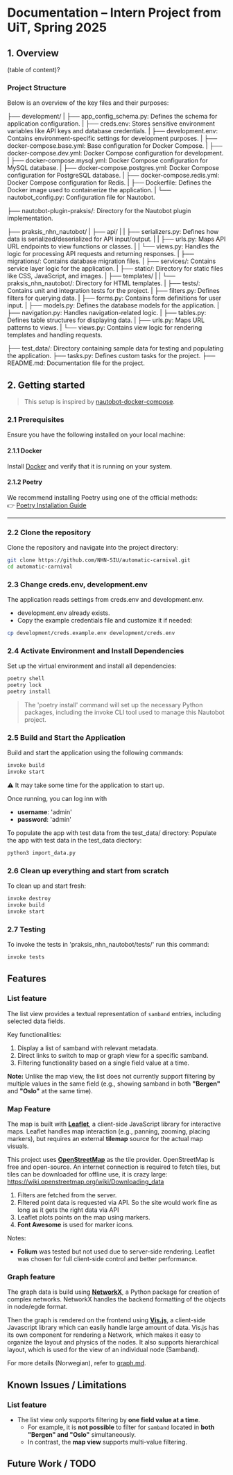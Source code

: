# Documentation – Intern Project from UiT, Spring 2025

## 1. Overview

(table of content)?

### Project Structure

Below is an overview of the key files and their purposes:

├── development/
| ├── app_config_schema.py: Defines the schema for application configuration.
| ├── creds.env: Stores sensitive environment variables like API keys and database credentials.
| ├── development.env: Contains environment-specific settings for development purposes.
| ├── docker-compose.base.yml: Base configuration for Docker Compose.
| ├── docker-compose.dev.yml: Docker Compose configuration for development.
| ├── docker-compose.mysql.yml: Docker Compose configuration for MySQL database.
| ├── docker-compose.postgres.yml: Docker Compose configuration for PostgreSQL database.
| ├── docker-compose.redis.yml: Docker Compose configuration for Redis.
| ├── Dockerfile: Defines the Docker image used to containerize the application.
| └── nautobot_config.py: Configuration file for Nautobot.

├── nautobot-plugin-praksis/: Directory for the Nautobot plugin implementation.

├── praksis_nhn_nautobot/
| ├── api/
| | ├── serializers.py: Defines how data is serialized/deserialized for API input/output.
| | ├── urls.py: Maps API URL endpoints to view functions or classes.
| | └── views.py: Handles the logic for processing API requests and returning responses.
| ├── migrations/: Contains database migration files.
| ├── services/: Contains service layer logic for the application.
| ├── static/: Directory for static files like CSS, JavaScript, and images.
| ├── templates/
| | └── praksis_nhn_nautobot/: Directory for HTML templates.
| ├── tests/: Contains unit and integration tests for the project.
| ├── filters.py: Defines filters for querying data.
| ├── forms.py: Contains form definitions for user input.
| ├── models.py: Defines the database models for the application.
| ├── navigation.py: Handles navigation-related logic.
| ├── tables.py: Defines table structures for displaying data.
| ├── urls.py: Maps URL patterns to views.
| └── views.py: Contains view logic for rendering templates and handling requests.

├── test_data/: Directory containing sample data for testing and populating the application.
├── tasks.py: Defines custom tasks for the project.
├── README.md: Documentation file for the project.

## 2. Getting started

> This setup is inspired by [nautobot-docker-compose](https://github.com/nautobot/nautobot-docker-compose).

### 2.1 Prerequisites

Ensure you have the following installed on your local machine:

#### 2.1.1 Docker

Install [Docker](https://docs.docker.com/get-docker/) and verify that it is running on your system.

#### 2.1.2 Poetry

We recommend installing Poetry using one of the official methods:  
👉 [Poetry Installation Guide](https://python-poetry.org/docs/#installing-with-pipx)

---

### 2.2 Clone the repository

Clone the repository and navigate into the project directory:

```bash
git clone https://github.com/NHN-SIU/automatic-carnival.git
cd automatic-carnival
```

### 2.3 Change creds.env, development.env

The application reads settings from creds.env and development.env.

- development.env already exists.
- Copy the example credentials file and customize it if needed:

```bash
cp development/creds.example.env development/creds.env
```

### 2.4 Activate Environment and Install Dependencies

Set up the virtual environment and install all dependencies:

```bash
poetry shell
poetry lock
poetry install
```

> The 'poetry install' command will set up the necessary Python packages, including the invoke CLI tool used to manage this Nautobot project.

### 2.5 Build and Start the Application

Build and start the application using the following commands:

```bash
invoke build
invoke start
```

⚠️ It may take some time for the application to start up.

Once running, you can log inn with

- **username**: 'admin'
- **password**: 'admin'

To populate the app with test data from the test_data/ directory:
Populate the app with test data in the test_data diectory:

```bash
python3 import_data.py
```

### 2.6 Clean up everything and start from scratch

To clean up and start fresh:

```bash
invoke destroy
invoke build
invoke start
```

### 2.7 Testing

To invoke the tests in 'praksis_nhn_nautobot/tests/' run this command:

```bash
invoke tests
```

## Features

### List feature

The list view provides a textual representation of `samband` entries, including selected data fields.

Key functionalities:

1. Display a list of samband with relevant metadata.
2. Direct links to switch to map or graph view for a specific samband.
3. Filtering functionality based on a single field value at a time.

**Note:** Unlike the map view, the list does not currently support filtering by multiple values in the same field (e.g., showing samband in both **"Bergen"** and **"Oslo"** at the same time).

### Map Feature

The map is built with **[Leaflet](https://leafletjs.com/)**, a client-side JavaScript library for interactive maps. Leaflet handles map interaction (e.g., panning, zooming, placing markers), but requires an external **tilemap** source for the actual map visuals.

This project uses **[OpenStreetMap](https://wiki.openstreetmap.org/)** as the tile provider. OpenStreetMap is free and open-source. An internet connection is required to fetch tiles, but tiles can be downloaded for offline use, it is crazy large: https://wiki.openstreetmap.org/wiki/Downloading_data

1. Filters are fetched from the server.
2. Filtered point data is requested via API. So the site would work fine as long as it gets the right data via API
3. Leaflet plots points on the map using markers.
4. **Font Awesome** is used for marker icons.

Notes:

- **Folium** was tested but not used due to server-side rendering. Leaflet was chosen for full client-side control and better performance.

### Graph feature

The graph data is build using **[NetworkX](https://networkx.org/documentation/stable/)**, a Python package for creation of complex networks. NetworkX handles the backend formatting of the objects in node/egde format.

Then the graph is rendered on the frontend using **[Vis.js](https://visjs.org/)**, a client-side Javascript library which can easily handle large amount of data. Vis.js has its own component for rendering a Network, which makes it easy to organize the layout and physics of the nodes. It also supports hierarchical layout, which is used for the view of an individual node (Samband).

For more details (Norwegian), refer to [graph.md](docs/graph.md).

## Known Issues / Limitations

### List feature

- The list view only supports filtering by **one field value at a time**.
  - For example, it is **not possible** to filter for `samband` located in **both "Bergen" and "Oslo"** simultaneously.
  - In contrast, the **map view** supports multi-value filtering.

## Future Work / TODO
